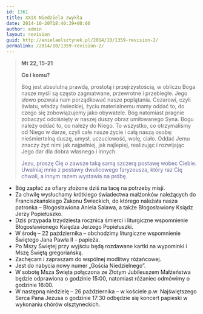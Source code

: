 ```yaml
---
id: 1361
title: XXIX Niedziela zwykła
date: 2014-10-20T18:40:39+00:00
author: admin
layout: revision
guid: http://anielaolsztynek.pl/2014/10/1359-revision-2/
permalink: /2014/10/1359-revision-2/
---
```

> **Mt 22, 15-21**
> 
> **Co i komu?**
> 
> Bóg jest absolutną prawdą, prostotą i przejrzystością, w obliczu Boga nasze myśli są często zagmatwane, przewrotne i przebiegłe. Jego słowo pozwala nam porządkować nasze poplątania. Cezarowi, czyli światu, władzy świeckiej, życiu materialnemu mamy oddać to, do czego się zobowiązujemy jako obywatele. Bóg natomiast pragnie zobaczyć odciśnięty w naszej duszy obraz umiłowanego Syna. Bogu należy oddać to, co należy do Niego. To wszystko, co otrzymaliśmy od Niego w darze, czyli całe nasze życie i całą naszą osobę: nieśmiertelną duszę, umysł, uczuciowość, wolę, ciało. Oddać Jemu znaczy żyć nimi jak najpełniej, jak najlepiej, realizując i rozwijając Jego dar dla dobra własnego i innych.
> 
> <span style="color: #666699;">Jezu, proszę Cię o zawsze taką samą szczerą postawę wobec Ciebie. Uwalniaj mnie z postawy dwulicowego faryzeusza, który raz Cię chwali, a innym razem wystawia na próbę.</span>

  * Bóg zapłać za ofiary złożone dziś na tacę na potrzeby misji.
  * Za chwilę wysłuchamy krótkiego świadectwa małżonków należących do Franciszkańskiego Zakonu Świeckich, do którego należała nasza patronka &#8211; Błogosławiona Aniela Salawa, a także Błogosławiony Ksiądz Jerzy Popiełuszko.
  * Dziś przypada trzydziesta rocznica śmierci i liturgiczne wspomnienie Błogosławionego Księdza Jerzego Popiełuszki.
  * W środę &#8211; 22 października &#8211; obchodzimy liturgiczne wspomnienie Świętego Jana Pawła II &#8211; papieża.
  * Po Mszy Świętej przy wyjściu będą rozdawane kartki na wypominki i Mszę Świętą gregoriańską.
  * Zachęcam i zapraszam do wspólnej modlitwy różańcowej.
  * Jest do nabycia nowy numer &#8222;Gościa Niedzielnego&#8221;.
  * W sobotę Msza Święta połączona ze Złotym Jubileuszem Małżeństwa będzie odprawiona o godzinie 15:00, natomiast różaniec odmówimy o godzinie 16:00.
  * W następną niedzielę &#8211; 26 października &#8211; w kościele p.w. Najświętszego Serca Pana Jezusa o godzinie 17:30 odbędzie się koncert papieski w wykonaniu chórów olsztyneckich.